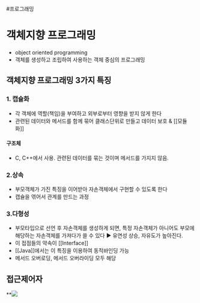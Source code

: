 #프로그래밍 
# 객체지향 프로그래밍
- object oriented programming
- 객체를 생성하고 조립하여 사용하는 객체 중심의 프로그래밍

## 객체지향 프로그래밍 3가지 특징

### 1. 캡슐화
- 각 객체에 역할(책임)을 부여하고 외부로부터 영향을 받지 않게 한다
- 관련된 데이터와 메서드를 함께 묶어 클래스단위로 만들고 데이터 보호 & [[모듈화]]
#### 구조체
- C, C++에서 사용. 관련된 데이터를 묶는 것이며 메서드를 가지지 않음.

### 2.상속
- 부모객체가 가진 특징을 이어받아 자손객체에서 구현할 수 있도록 한다
- 캡슐을 엮어서 관계를 만드는 과정

### 3.다형성
- 부모타입으로 선언 후 자손객체를 생성하게 되면, 특정 자손객체가 아니어도 부모에 해당하는 자손객체를 가져다가 쓸 수 있다 ▶ 유연성 상승, 자유도가 높아진다.
- 이 접점들의 약속이 [[Interface]]
- [[Java]]에서는 이 특징을 이용하여 동적바인딩 가능
- 메서드 오버로딩, 메서드 오버라이딩 모두 해당


## 접근제어자
**![](https://lh7-us.googleusercontent.com/FEEfOq0OZec207LhaBUUhowGogfJZTz-vhyaBECJQrL38_Es9apYO46PjY6iCrR2bHZw-vBJLr6g7TUNRayiMKT6cu8hRx-Kio9LHKisYawKGZw-s_sK2DSaBUEVrERUaotfHr-fq6V0KpJMIUy5jTw)

